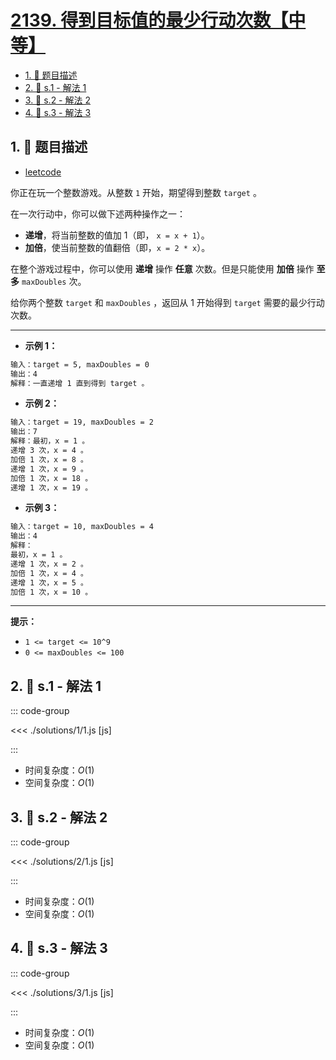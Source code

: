# [2139. 得到目标值的最少行动次数【中等】](https://github.com/tnotesjs/TNotes.leetcode/tree/main/notes/2139.%20%E5%BE%97%E5%88%B0%E7%9B%AE%E6%A0%87%E5%80%BC%E7%9A%84%E6%9C%80%E5%B0%91%E8%A1%8C%E5%8A%A8%E6%AC%A1%E6%95%B0%E3%80%90%E4%B8%AD%E7%AD%89%E3%80%91)

<!-- region:toc -->

- [1. 📝 题目描述](#1--题目描述)
- [2. 🎯 s.1 - 解法 1](#2--s1---解法-1)
- [3. 🎯 s.2 - 解法 2](#3--s2---解法-2)
- [4. 🎯 s.3 - 解法 3](#4--s3---解法-3)

<!-- endregion:toc -->

## 1. 📝 题目描述

- [leetcode](https://leetcode.cn/problems/minimum-moves-to-reach-target-score/)

你正在玩一个整数游戏。从整数 `1` 开始，期望得到整数 `target` 。

在一次行动中，你可以做下述两种操作之一：

- **递增**，将当前整数的值加 1（即， `x = x + 1`）。
- **加倍**，使当前整数的值翻倍（即，`x = 2 * x`）。

在整个游戏过程中，你可以使用 **递增** 操作 **任意** 次数。但是只能使用 **加倍** 操作 **至多** `maxDoubles` 次。

给你两个整数 `target` 和 `maxDoubles` ，返回从 1 开始得到 `target` 需要的最少行动次数。

---

- **示例 1：**

```txt
输入：target = 5, maxDoubles = 0
输出：4
解释：一直递增 1 直到得到 target 。
```

- **示例 2：**

```txt
输入：target = 19, maxDoubles = 2
输出：7
解释：最初，x = 1 。
递增 3 次，x = 4 。
加倍 1 次，x = 8 。
递增 1 次，x = 9 。
加倍 1 次，x = 18 。
递增 1 次，x = 19 。
```

- **示例 3：**

```txt
输入：target = 10, maxDoubles = 4
输出：4
解释：
最初，x = 1 。
递增 1 次，x = 2 。
加倍 1 次，x = 4 。
递增 1 次，x = 5 。
加倍 1 次，x = 10 。
```

---

**提示：**

- `1 <= target <= 10^9`
- `0 <= maxDoubles <= 100`

## 2. 🎯 s.1 - 解法 1

::: code-group

<<< ./solutions/1/1.js [js]

:::

- 时间复杂度：$O(1)$
- 空间复杂度：$O(1)$

## 3. 🎯 s.2 - 解法 2

::: code-group

<<< ./solutions/2/1.js [js]

:::

- 时间复杂度：$O(1)$
- 空间复杂度：$O(1)$

## 4. 🎯 s.3 - 解法 3

::: code-group

<<< ./solutions/3/1.js [js]

:::

- 时间复杂度：$O(1)$
- 空间复杂度：$O(1)$
